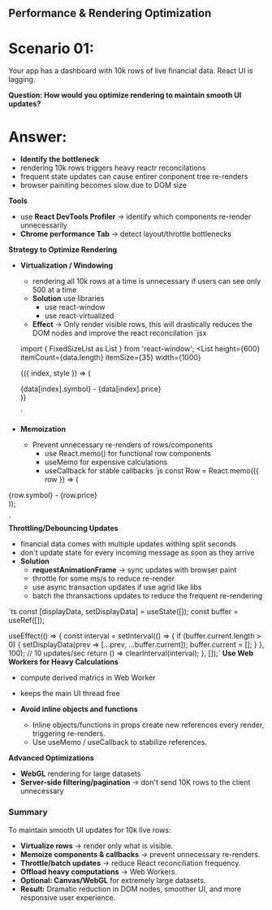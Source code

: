 ## Performance & Rendering Optimization

# Scenario 01:
Your app has a dashboard with 10k rows of live financial data. React UI is lagging.

**Question: How would you optimize rendering to maintain smooth UI updates?**
 # Answer:
 - **Identify the bottleneck**
 - rendering 10k rows triggers heavy reactr reconcilations
 - frequent state updates can cause entirer conponent tree re-renders
 - browser painiting becomes slow due to DOM size

 **Tools**
 - use **React DevTools Profiler** -> identify which components re-render unnecessarily
 - **Chrome performance Tab** -> detect layout/throttle bottlenecks

 **Strategy to Optimize Rendering**

 - **Virtualization / Windowing**
    - rendering all 10k rows at a time is unnecessary if users can see only 500 at a time
    - **Solution** use libraries 
        - use react-window
        - use react-virtualized
    - **Effect** -> Only render visible rows, this will drastically reduces the DOM nodes and improve the react reconcilation
    `jsx

    import { FixedSizeList as List } from 'react-window';
    <List
    height={600}
    itemCount={data.length}
    itemSize={35}
    width={1000}
    >
    {({ index, style }) => (
        <div style={style}>
        {data[index].symbol} - {data[index].price}
        </div>
    )}
    </List>

    `
 - **Memoization**
    - Prevent unnecessary re-renders of rows/components
        - use React.memo() for functional row components
        - useMemo for expensive calculations
        - useCallback for stable callbacks
`js
const Row = React.memo(({ row }) => (
  <div>{row.symbol} - {row.price}</div>
));

`        
**Throttling/Debouncing Updates**
- financial data comes with multiple updates withing split seconds
- don't update state for every incoming message as soon as they arrive
 - **Solution**
    - **requestAnimationFrame** -> sync updates with browser paint
    - throttle for some ms/s to reduce re-render
    - use async transaction updates if use agrid like libs
    - batch the thransactions updates to reduce the frequent re-rendering 

`ts
const [displayData, setDisplayData] = useState([]);
const buffer = useRef([]);

useEffect(() => {
    const interval = setInterval(() => {
    if (buffer.current.length > 0) {
        setDisplayData(prev => [...prev, ...buffer.current]);
        buffer.current = [];
    }
    }, 100); // 10 updates/sec
    return () => clearInterval(interval);
}, []);`
**Use Web Workers for Heavy Calculations**
- compute derived matrics in Web Worker 
- keeps the main UI thread free

- **Avoid inline objects and functions**
    - Inline objects/functions in props create new references every render, triggering re-renders.
    - Use useMemo / useCallback to stabilize references.

**Advanced Optimizations**
- **WebGL** rendering for large datasets
- **Server-side filtering/pagination** -> don't send 10K rows to the client unnecessary

### Summary
To maintain smooth UI updates for 10k live rows:

- **Virtualize rows** → render only what is visible.
- **Memoize components & callbacks** → prevent unnecessary re-renders.
- **Throttle/batch updates** → reduce React reconciliation frequency.
- **Offload heavy computations** → Web Workers.
- **Optional: Canvas/WebGL** for extremely large datasets.
- **Result:** Dramatic reduction in DOM nodes, smoother UI, and more responsive user experience.
